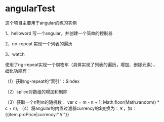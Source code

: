 ﻿# angularTest


这个项目主要用于angular的练习实例

1、helloword
写一个angular，并创建一个简单的控制器


2、no-repeat
实现一个列表的遍历


3、watch

使用了ng-repeat实现一个购物车（具体实现了列表的遍历，增加、删除元素），细化功能有：

（1）获取ng-repeat的“索引”：$index

（2）splice对数组的增加和删除

（3）获取一个n到m的随机数： var c = m - n + 1; Math.floor(Math.random() * c + n);
（4）将angular的内置过滤器currency的$变换为：￥，如：{{item.proPrice|currency:"￥"}}
